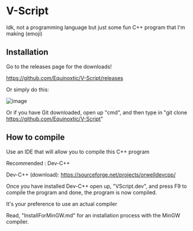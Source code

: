 # V-Script

Idk, not a programming language but just some fun C++ program that I'm making (emoji)

## Installation

Go to the releases page for the downloads!

https://github.com/Equinoxtic/V-Script/releases

Or simply do this:

![image](https://user-images.githubusercontent.com/86795271/147416169-ae5a9731-fae3-4b52-b5d0-4c658170ddd5.png)

Or if you have Git downloaded, open up "cmd", and then type in "git clone https://github.com/Equinoxtic/V-Script"

## How to compile

Use an IDE that will allow you to compile this C++ program

Recommended : Dev-C++

Dev-C++ (download): https://sourceforge.net/projects/orwelldevcpp/

Once you have installed Dev-C++ open up, "VScript.dev", and press F9 to compile the program
and done, the program is now compiled.

It's your preference to use an actual compiler

Read, "InstallForMinGW.md" for an installation process with the MinGW compiler.
